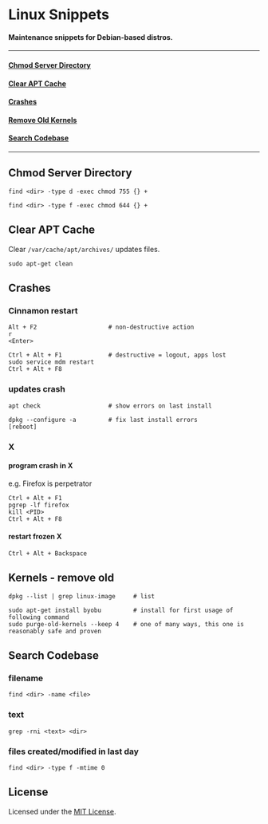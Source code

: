 
# Linux Snippets

#### Maintenance snippets for Debian-based distros.


----

#### [Chmod Server Directory](#chmod)
#### [Clear APT Cache](#apt)
#### [Crashes](#crashes)
#### [Remove Old Kernels](#kernels)
#### [Search Codebase](#search)

----


<a id="chmod"></a>
## Chmod Server Directory

    find <dir> -type d -exec chmod 755 {} +

    find <dir> -type f -exec chmod 644 {} +


<a id="apt"></a>
## Clear APT Cache

Clear `/var/cache/apt/archives/` updates files.

    sudo apt-get clean


<a id="crashes"></a>
## Crashes

### Cinnamon restart

    Alt + F2                    # non-destructive action
    r
    <Enter>

    Ctrl + Alt + F1             # destructive = logout, apps lost
    sudo service mdm restart
    Ctrl + Alt + F8

### updates crash

    apt check                   # show errors on last install

    dpkg --configure -a         # fix last install errors
    [reboot]

### X

#### program crash in X

e.g. Firefox is perpetrator

    Ctrl + Alt + F1
    pgrep -lf firefox
    kill <PID>
    Ctrl + Alt + F8

#### restart frozen X

    Ctrl + Alt + Backspace


<a id="kernels"></a>
## Kernels - remove old

    dpkg --list | grep linux-image     # list

    sudo apt-get install byobu         # install for first usage of following command
    sudo purge-old-kernels --keep 4    # one of many ways, this one is reasonably safe and proven


<a id="search"></a>
## Search Codebase

### filename

    find <dir> -name <file>

### text

    grep -rni <text> <dir>

### files created/modified in last day

    find <dir> -type f -mtime 0


## License

Licensed under the [MIT License](https://github.com/Tinram/Linux-Snippets/blob/master/LICENSE).
